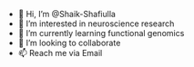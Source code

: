 - 👋 Hi, I’m @Shaik-Shafiulla
- 👀 I’m interested in neuroscience research
- 🌱 I’m currently learning functional genomics
- 💞️ I’m looking to collaborate
- 📫 Reach me via Email

<!---
Shaik-Shafiulla/Shaik-Shafiulla is a ✨ special ✨ repository because its `README.md` (this file) appears on your GitHub profile.
You can click the Preview link to take a look at your changes.
--->
